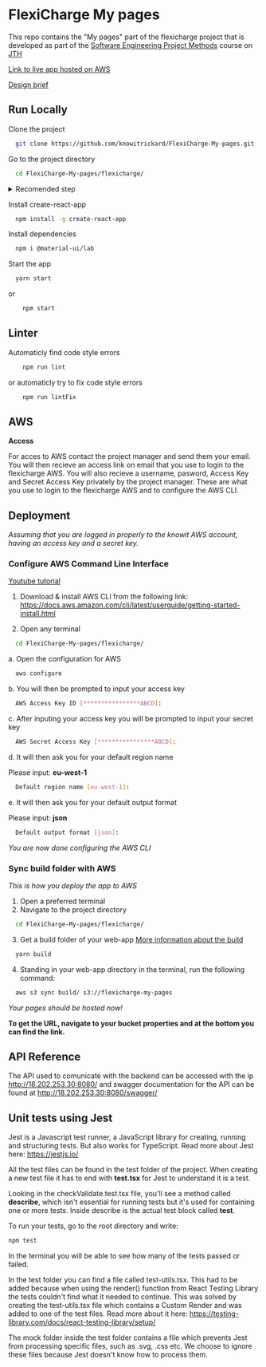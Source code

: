 
# FlexiCharge My pages
This repo contains the "My pages" part of the flexicharge project that is developed as part of the [Software Engineering Project Methods](https://ju.se/en/study-at-ju/courses.html?courseCode=TMJN10&semester=20222&revision=1,000&lang=en&lang=en) course on [JTH](https://ju.se/en/about-us/school-of-engineering.html)

[Link to live app hosted on AWS](http://flexicharge-my-pages.s3-website-eu-west-1.amazonaws.com)

[Design brief](./public/Flexicharge%20My%20pages%20figma.pdf)

## Run Locally

Clone the project

```bash
  git clone https://github.com/knowitrickard/FlexiCharge-My-pages.git
```

Go to the project directory

```bash
  cd FlexiCharge-My-pages/flexicharge/
```

<details><summary>Recomended step</summary>

Uninstall create-react-app

```bash
  npm uninstall -g create-react-app
```

</details>

Install create-react-app

```bash
  npm install -g create-react-app
```

Install dependencies

```bash
  npm i @material-ui/lab
```

Start the app

```bash
  yarn start
```
or
```bash
    npm start
```

## Linter

Automaticly find code style errors
```bash
    npm run lint
```
or automaticly try to fix code style errors
```bash
    npm run lintFix
```

## AWS
**Access**

For acces to AWS contact the project manager and send them your email. 
You will then recieve an access link on email that you use to login to the flexicharge AWS.
You will also recieve a username, pasword, Access Key and Secret Access Key privately by the project manager.
These are what you use to login to the flexicharge AWS and to configure the AWS CLI.


## Deployment
*Assuming that you are logged in properly to the knowit AWS account, having an access key and a secret key.*

### Configure AWS Command Line Interface ###

[Youtube tutorial](https://youtu.be/BzzCIsjrE7U)

1. Download & install AWS CLI from the following link:
https://docs.aws.amazon.com/cli/latest/userguide/getting-started-install.html

2. Open any terminal
```bash
  cd FlexiCharge-My-pages/flexicharge/
```
a. Open the configuration for AWS
```bash
  aws configure
```
b. You will then be prompted to input your access key
```bash
  AWS Access Key ID [****************ABCD]:
```
c. After inputing your access key you will be prompted to input your secret key
```bash
  AWS Secret Access Key [****************ABCD]:
```
d. It will then ask you for your default region name

Please input: **eu-west-1**

```bash
  Default region name [eu-west-1]:
```
e. It will then ask you for your default output format

Please input: **json**

```bash
  Default output format [json]:
```
*You are now done configuring the AWS CLI*

### Sync build folder with AWS ###
*This is how you deploy the app to AWS*

1. Open a preferred terminal
2. Navigate to the project directory
```bash
  cd FlexiCharge-My-pages/flexicharge/
```
3. Get a build folder of your web-app [More information about the build](https://create-react-app.dev/docs/deployment/)
```bash
  yarn build
```
4. Standing in your web-app directory in the terminal, run the following command:
```bash
  aws s3 sync build/ s3://flexicharge-my-pages
```
*Your pages should be hosted now!*

**To get the URL, navigate to your bucket properties and at the bottom you can find the link.**


## API Reference

The API used to comunicate with the backend can be accessed with the ip http://18.202.253.30:8080/ and swagger documentation for the API can be found at http://18.202.253.30:8080/swagger/


## Unit tests using Jest

Jest is a Javascript test runner, a JavaScript library for creating, running and structuring tests. But also works for TypeScript.
Read more about Jest here: https://jestjs.io/

All the test files can be found in the test folder of the project.
When creating a new test file it has to end with **test.tsx** for Jest to understand it is a test.

Looking in the checkValidate.test.tsx file, you'll see a method called **describe**, which isn't essential for running tests but it's used for containing one or more tests.
Inside describe is the actual test block called **test**.

To run your tests, go to the root directory and write:
```bash
npm test
```

In the terminal you will be able to see how many of the tests passed or failed.

In the test folder you can find a file called test-utils.tsx. This had to be added because when using the render() function from React Testing Library the tests couldn't find what it needed to continue.
This was solved by creating the test-utils.tsx file which contains a Custom Render and was added to one of the test files.
Read more about it here: https://testing-library.com/docs/react-testing-library/setup/

The mock folder inside the test folder contains a file which prevents Jest from processing specific files, such as .svg, .css etc.
We choose to ignore these files because Jest doesn't know how to process them.

